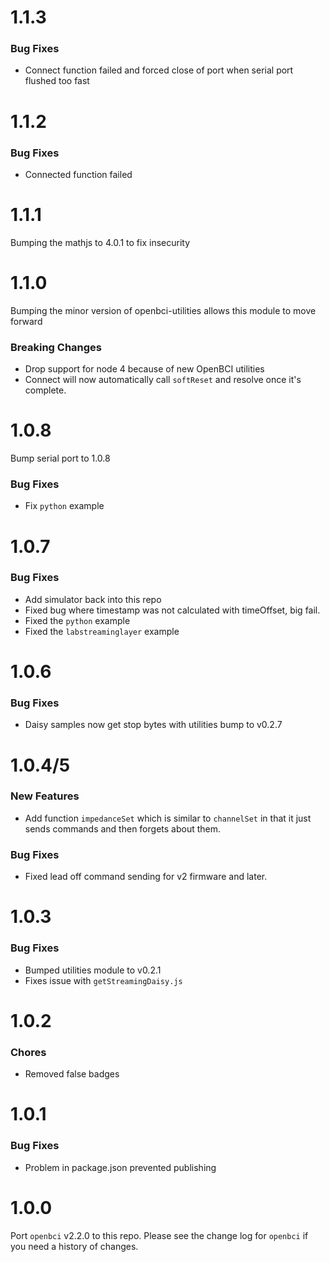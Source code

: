 # 1.1.3

### Bug Fixes

* Connect function failed and forced close of port when serial port flushed too fast

# 1.1.2

### Bug Fixes

* Connected function failed

# 1.1.1

Bumping the mathjs to 4.0.1 to fix insecurity

# 1.1.0

Bumping the minor version of openbci-utilities allows this module to move forward

### Breaking Changes

* Drop support for node 4 because of new OpenBCI utilities
* Connect will now automatically call `softReset` and resolve once it's complete.

# 1.0.8

Bump serial port to 1.0.8

### Bug Fixes
* Fix `python` example

# 1.0.7

### Bug Fixes

* Add simulator back into this repo
* Fixed bug where timestamp was not calculated with timeOffset, big fail.
* Fixed the `python` example
* Fixed the `labstreaminglayer` example

# 1.0.6

### Bug Fixes

* Daisy samples now get stop bytes with utilities bump to v0.2.7

# 1.0.4/5

### New Features

* Add function `impedanceSet` which is similar to `channelSet` in that it just sends commands and then forgets about them.

### Bug Fixes

* Fixed lead off command sending for v2 firmware and later.

# 1.0.3

### Bug Fixes

* Bumped utilities module to v0.2.1
* Fixes issue with `getStreamingDaisy.js`

# 1.0.2

### Chores

* Removed false badges

# 1.0.1

### Bug Fixes

* Problem in package.json prevented publishing

# 1.0.0

Port `openbci` v2.2.0 to this repo. Please see the change log for `openbci` if you need a history of changes.
